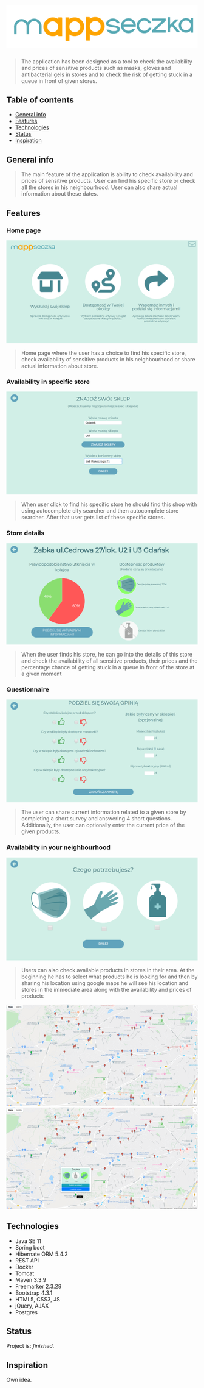 # ![Guest view](./src/main/resources/static/img/logo.png) 
> The application has been designed as a tool to check the availability and prices of sensitive products such as masks, gloves and antibacterial gels in stores and to check the risk of getting stuck in a queue in front of given stores.

## Table of contents
* [General info](#general-info)
* [Features](#features)
* [Technologies](#technologies)
* [Status](#status)
* [Inspiration](#inspiration)

## General info
>The main feature of the application is ability to check availability and prices of sensitive products. User can find his specific store or check all the stores in his neighbourhood. User can also share actual information about these dates. 
## Features
### Home page
![Guest view](./src/main/resources/static/img/homePage.png) 
>  Home page where the user has a choice to find his specific store, check availability of sensitive products in his neighbourhood or share actual information about store.

### Availability in specific store
![Guest view](./src/main/resources/static/img/specificStoreSearcher.png) 
> When user click to find his specific store he should find this shop with using autocomplete city searcher and then autocomplete store searcher. After that user gets list of these specific stores. 

### Store details 
![Guest view](./src/main/resources/static/img/storeDetails.png) 
>When the user finds his store, he can go into the details of this store and check the availability of all sensitive products, their prices and the percentage chance of getting stuck in a queue in front of the store at a given moment

### Questionnaire
![Guest view](./src/main/resources/static/img/questionnaire.png) 
>The user can share current information related to a given store by completing a short survey and answering 4 short questions. Additionally, the user can optionally enter the current price of the given products.

### Availability in your neighbourhood
![Guest view](./src/main/resources/static/img/needView.png)
> Users can also check available products in stores in their area. At the beginning he has to select what products he is looking for and then by sharing his location using google maps he will see his location and stores in the immediate area along with the availability and prices of products 

![Guest view](./src/main/resources/static/img/map1.png)
![Guest view](./src/main/resources/static/img/map2.png)

## Technologies
* Java SE 11
* Spring boot
* Hibernate ORM 5.4.2
* REST API
* Docker
* Tomcat
* Maven 3.3.9
* Freemarker 2.3.29
* Bootstrap 4.3.1
* HTML5, CSS3, JS
* jQuery, AJAX
* Postgres

## Status
Project is: _finished_.

## Inspiration
Own idea.